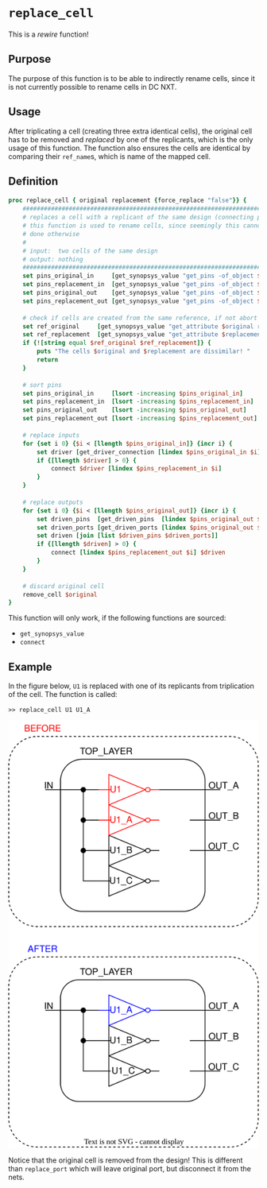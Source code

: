 [replace_cell_figure]: ../figures/rewire_scripts/replace_cell.drawio.svg

# ```replace_cell```

This is a *rewire* function!

## Purpose

The purpose of this function is to be able to indirectly rename cells, since it is not currently possible to rename cells in DC NXT.

## Usage

After triplicating a cell (creating three extra identical cells), the original cell has to be removed and *replaced* by one of the replicants, which is the only usage of this function. The function also ensures the cells are identical by comparing their ```ref_name```s, which is name of the mapped cell.

## Definition

```tcl
proc replace_cell { original replacement {force_replace "false"}} {
    ########################################################################################
    # replaces a cell with a replicant of the same design (connecting pins)
    # this function is used to rename cells, since seemingly this cannot be
    # done otherwise
    #
    # input:  two cells of the same design
    # output: nothing
    ########################################################################################
    set pins_original_in     [get_synopsys_value "get_pins -of_object $original -filter pin_direction==in"]
    set pins_replacement_in  [get_synopsys_value "get_pins -of_object $replacement -filter pin_direction==in"]
    set pins_original_out    [get_synopsys_value "get_pins -of_object $original -filter pin_direction==out"]
    set pins_replacement_out [get_synopsys_value "get_pins -of_object $replacement -filter pin_direction==out"]
    
    # check if cells are created from the same reference, if not abort
    set ref_original     [get_synopsys_value "get_attribute $original ref_name"]
    set ref_replacement  [get_synopsys_value "get_attribute $replacement ref_name"]
    if {![string equal $ref_original $ref_replacement]} {
        puts "The cells $original and $replacement are dissimilar! "
        return
    }

    # sort pins
    set pins_original_in     [lsort -increasing $pins_original_in]
    set pins_replacement_in  [lsort -increasing $pins_replacement_in]
    set pins_original_out    [lsort -increasing $pins_original_out]
    set pins_replacement_out [lsort -increasing $pins_replacement_out]

    # replace inputs
    for {set i 0} {$i < [llength $pins_original_in]} {incr i} {
        set driver [get_driver_connection [lindex $pins_original_in $i]]
        if {[llength $driver] > 0} {
            connect $driver [lindex $pins_replacement_in $i]
        }
    }

    # replace outputs
    for {set i 0} {$i < [llength $pins_original_out]} {incr i} {
        set driven_pins  [get_driven_pins  [lindex $pins_original_out $i]]
        set driven_ports [get_driven_ports [lindex $pins_original_out $i]]
        set driven [join [list $driven_pins $driven_ports]]
        if {[llength $driven] > 0} {
            connect [lindex $pins_replacement_out $i] $driven
        }
    }

    # discard original cell     
    remove_cell $original
}
```

This function will only work, if the following functions are sourced:

* ```get_synopsys_value```
* ```connect```

## Example

In the figure below, ```U1``` is replaced with one of its replicants from triplication of the cell. The function is called:

```tcl
>> replace_cell U1 U1_A
```

![Example of replacing a cell][replace_cell_figure]

Notice that the original cell is removed from the design! This is different than ```replace_port``` which will leave original port, but disconnect it from the nets.

